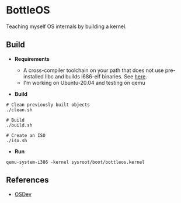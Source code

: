 # BottleOS

Teaching myself OS internals by building a kernel.

## Build

- **Requirements**
    - A cross-compiler toolchain on your path that does not use pre-installed  libc and builds i686-elf binaries. See [here](https://wiki.osdev.org/GCC_Cross-Compiler).
    - I'm working on Ubuntu-20.04 and testing on qemu

- **Build**
```
# Clean previously built objects
./clean.sh

# Build
./build.sh

# Create an ISO
./iso.sh
```

- **Run**
```
qemu-system-i386 -kernel sysroot/boot/bottleos.kernel
```

## References
- [OSDev](https://wiki.osdev.org/Main_Page)